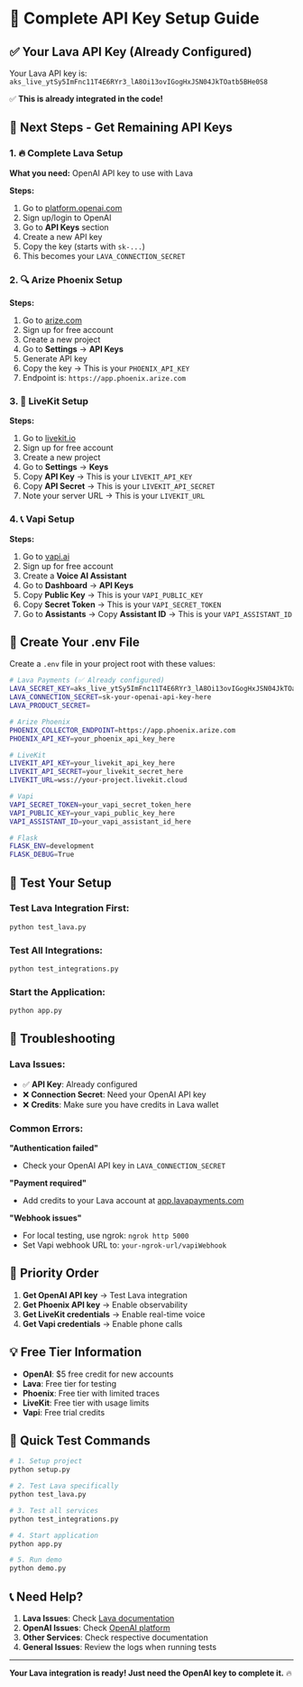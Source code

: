 # 🔑 Complete API Key Setup Guide

## ✅ **Your Lava API Key (Already Configured)**

Your Lava API key is: `aks_live_ytSy5ImFnc11T4E6RYr3_lA8Oi13ovIGogHxJSN04JkTOatb5BHe0S8`

✅ **This is already integrated in the code!**

## 🚀 **Next Steps - Get Remaining API Keys**

### 1. **🔥 Complete Lava Setup**

**What you need:** OpenAI API key to use with Lava

**Steps:**
1. Go to [platform.openai.com](https://platform.openai.com)
2. Sign up/login to OpenAI
3. Go to **API Keys** section
4. Create a new API key
5. Copy the key (starts with `sk-...`)
6. This becomes your `LAVA_CONNECTION_SECRET`

### 2. **🔍 Arize Phoenix Setup**

**Steps:**
1. Go to [arize.com](https://arize.com)
2. Sign up for free account
3. Create a new project
4. Go to **Settings** → **API Keys**
5. Generate API key
6. Copy the key → This is your `PHOENIX_API_KEY`
7. Endpoint is: `https://app.phoenix.arize.com`

### 3. **📡 LiveKit Setup**

**Steps:**
1. Go to [livekit.io](https://livekit.io)
2. Sign up for free account
3. Create a new project
4. Go to **Settings** → **Keys**
5. Copy **API Key** → This is your `LIVEKIT_API_KEY`
6. Copy **API Secret** → This is your `LIVEKIT_API_SECRET`
7. Note your server URL → This is your `LIVEKIT_URL`

### 4. **📞 Vapi Setup**

**Steps:**
1. Go to [vapi.ai](https://vapi.ai)
2. Sign up for free account
3. Create a **Voice AI Assistant**
4. Go to **Dashboard** → **API Keys**
5. Copy **Public Key** → This is your `VAPI_PUBLIC_KEY`
6. Copy **Secret Token** → This is your `VAPI_SECRET_TOKEN`
7. Go to **Assistants** → Copy **Assistant ID** → This is your `VAPI_ASSISTANT_ID`

## 📝 **Create Your .env File**

Create a `.env` file in your project root with these values:

```bash
# Lava Payments (✅ Already configured)
LAVA_SECRET_KEY=aks_live_ytSy5ImFnc11T4E6RYr3_lA8Oi13ovIGogHxJSN04JkTOatb5BHe0S8
LAVA_CONNECTION_SECRET=sk-your-openai-api-key-here
LAVA_PRODUCT_SECRET=

# Arize Phoenix
PHOENIX_COLLECTOR_ENDPOINT=https://app.phoenix.arize.com
PHOENIX_API_KEY=your_phoenix_api_key_here

# LiveKit
LIVEKIT_API_KEY=your_livekit_api_key_here
LIVEKIT_API_SECRET=your_livekit_secret_here
LIVEKIT_URL=wss://your-project.livekit.cloud

# Vapi
VAPI_SECRET_TOKEN=your_vapi_secret_token_here
VAPI_PUBLIC_KEY=your_vapi_public_key_here
VAPI_ASSISTANT_ID=your_vapi_assistant_id_here

# Flask
FLASK_ENV=development
FLASK_DEBUG=True
```

## 🧪 **Test Your Setup**

### Test Lava Integration First:
```bash
python test_lava.py
```

### Test All Integrations:
```bash
python test_integrations.py
```

### Start the Application:
```bash
python app.py
```

## 🔧 **Troubleshooting**

### **Lava Issues:**
- ✅ **API Key**: Already configured
- ❌ **Connection Secret**: Need your OpenAI API key
- ❌ **Credits**: Make sure you have credits in Lava wallet

### **Common Errors:**

**"Authentication failed"**
- Check your OpenAI API key in `LAVA_CONNECTION_SECRET`

**"Payment required"**
- Add credits to your Lava account at [app.lavapayments.com](https://app.lavapayments.com)

**"Webhook issues"**
- For local testing, use ngrok: `ngrok http 5000`
- Set Vapi webhook URL to: `your-ngrok-url/vapiWebhook`

## 🎯 **Priority Order**

1. **Get OpenAI API key** → Test Lava integration
2. **Get Phoenix API key** → Enable observability  
3. **Get LiveKit credentials** → Enable real-time voice
4. **Get Vapi credentials** → Enable phone calls

## 💡 **Free Tier Information**

- **OpenAI**: $5 free credit for new accounts
- **Lava**: Free tier for testing
- **Phoenix**: Free tier with limited traces
- **LiveKit**: Free tier with usage limits
- **Vapi**: Free trial credits

## 🚀 **Quick Test Commands**

```bash
# 1. Setup project
python setup.py

# 2. Test Lava specifically
python test_lava.py

# 3. Test all services
python test_integrations.py

# 4. Start application
python app.py

# 5. Run demo
python demo.py
```

## 📞 **Need Help?**

1. **Lava Issues**: Check [Lava documentation](https://docs.lavapayments.com)
2. **OpenAI Issues**: Check [OpenAI platform](https://platform.openai.com)
3. **Other Services**: Check respective documentation
4. **General Issues**: Review the logs when running tests

---

**Your Lava integration is ready! Just need the OpenAI key to complete it.** 🔥
